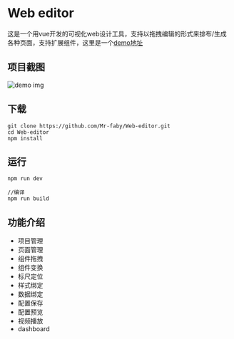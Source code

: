 # Web editor
这是一个用vue开发的可视化web设计工具，支持以拖拽编辑的形式来排布/生成各种页面，支持扩展组件，这里是一个[demo地址](https://mr-faby.github.io/Web-editor/dist)
## 项目截图
![demo img](https://raw.githubusercontent.com/Mr-faby/Web-editor/main/src/asset/img/domo.PNG)
## 下载
```
git clone https://github.com/Mr-faby/Web-editor.git
cd Web-editor
npm install
```

## 运行
```
npm run dev

//编译
npm run build
```

## 功能介绍
* 项目管理
* 页面管理
* 组件拖拽
* 组件变换
* 标尺定位
* 样式绑定
* 数据绑定
* 配置保存
* 配置预览
* 视频播放
* dashboard
